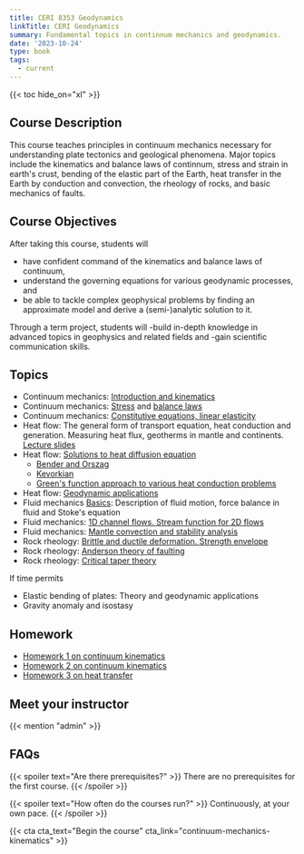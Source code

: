 ```yaml
---
title: CERI 8353 Geodynamics
linkTitle: CERI Geodynamics
summary: Fundamental topics in continnum mechanics and geodynamics.
date: '2023-10-24'
type: book
tags:
  - current
---
```


<!-- {{< figure src="featured.jpg" >}} -->

{{< toc hide_on="xl" >}}

<!-- ## Syllabus

[Fall 2023 Syllabus](/uploads/geodynamics/CERI-7353-8353_Geodynamics_Syllabus_Fall2023.pdf) -->

## Course Description

This course teaches principles in continuum mechanics necessary for understanding plate tectonics and geological phenomena. Major topics include the kinematics and balance laws of continnum, stress and strain in earth's crust, bending of the elastic part of the Earth, heat transfer in the Earth by conduction and convection, the rheology of rocks, and basic mechanics of faults.


## Course Objectives

After taking this course, students will
- have confident command of the kinematics and balance laws of continuum,
- understand the governing equations for various geodynamic processes, and
- be able to tackle complex geophysical problems by finding an approximate model and derive a (semi-)analytic solution to it.

Through a term project, students will 
-build in-depth knowledge in advanced topics in geophysics and related fields and
-gain scientific communication skills.

## Topics
<!--Fundamental {{<hl>}}Python programming skills{{</hl>}}-->
- Continuum mechanics: [Introduction and kinematics](/uploads/geodynamics/ContinuumMechanics-Kinematics.pdf)
- Continuum mechanics: [Stress](/uploads/geodynamics/ContinuumMechanics-Stress.pdf) and [balance laws](/uploads/geodynamics/ContinuumMechanics-BalanceLaws.pdf)
- Continuum mechanics: [Constitutive equations, linear elasticity](/uploads/geodynamics/ContinuumMechanics-ConstitutiveRelation.pdf)
- Heat flow: The general form of transport equation, heat conduction and generation. Measuring heat flux, geotherms in mantle and continents. [Lecture slides](/uploads/geodynamics/HeatTransfer-HeatEnergy.pdf)
- Heat flow: [Solutions to heat diffusion equation](/uploads/geodynamics/HeatTransfer-HeatConduction.pdf)
  - [Bender and Orszag](/uploads/geodynamics/HeatTransfer-BenderOrszag.pdf)
  - [Kevorkian](/uploads/geodynamics/HeatTransfer-Kevorkian.pdf)
  - [Green's function approach to various heat conduction problems](/uploads/geodynamics/HeatTransfer-PDEPrimer.pdf)
- Heat flow: [Geodynamic applications](/uploads/geodynamics/HeatTransfer-GeodynamicApplications.pdf)
- Fluid mechanics [Basics](/uploads/geodynamics/FluidMechanics-Basics.pdf): Description of fluid motion, force balance in fluid and Stoke's equation
- Fluid mechanics: [1D channel flows. Stream function for 2D flows](/uploads/geodynamics/FluidMechanics-1DFlows-StreamFunction.pdf)
- Fluid mechanics: [Mantle convection and stability analysis](/uploads/geodynamics/FluidMechanics-ElementaryStabilityAnalysis.pdf)
- Rock rheology: [Brittle and ductile deformation. Strength envelope](/uploads/geodynamics/Rheology-Brittle-Ductile-YSE.pdf)
- Rock rheology: [Anderson theory of faulting ](/uploads/geodynamics/Rheology-Faulting.pdf)
- Rock rheology: [Critical taper theory](/uploads/geodynamics/Rheology-CritialTaper.pdf)

If time permits

- Elastic bending of plates: Theory and geodynamic applications
- Gravity anomaly and isostasy

## Homework
- [Homework 1 on continuum kinematics](/uploads/geodynamics/CERI8353_Geodynamics_homework1.pdf)
- [Homework 2 on continuum kinematics](/uploads/geodynamics/CERI8353_Geodynamics_homework2.pdf)
- [Homework 3 on heat transfer](/uploads/geodynamics/CERI8353_Geodynamics_homework3.pdf)

<!--
## Courses in this program

{{< list_children >}}
-->
## Meet your instructor

{{< mention "admin" >}}

## FAQs

{{< spoiler text="Are there prerequisites?" >}}
There are no prerequisites for the first course.
{{< /spoiler >}}

{{< spoiler text="How often do the courses run?" >}}
Continuously, at your own pace.
{{< /spoiler >}}

{{< cta cta_text="Begin the course" cta_link="continuum-mechanics-kinematics" >}}
